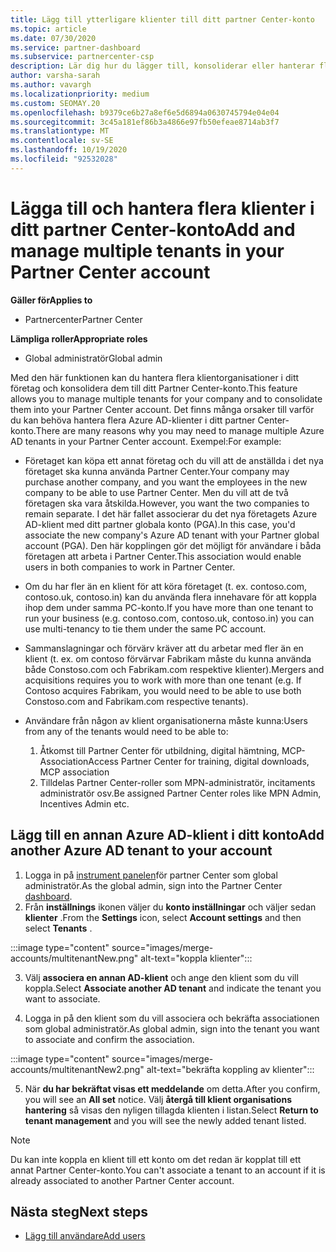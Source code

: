 ```yaml
---
title: Lägg till ytterligare klienter till ditt partner Center-konto
ms.topic: article
ms.date: 07/30/2020
ms.service: partner-dashboard
ms.subservice: partnercenter-csp
description: Lär dig hur du lägger till, konsoliderar eller hanterar flera Azure AD-klienter i ditt partner Center-konto. Lär dig också om några av de orsaker du kanske vill göra det.
author: varsha-sarah
ms.author: vavargh
ms.localizationpriority: medium
ms.custom: SEOMAY.20
ms.openlocfilehash: b9379ce6b27a8ef6e5d6894a0630745794e04e04
ms.sourcegitcommit: 3c45a181ef86b3a4866e97fb50efeae8714ab3f7
ms.translationtype: MT
ms.contentlocale: sv-SE
ms.lasthandoff: 10/19/2020
ms.locfileid: "92532028"
---
```

# <a name="add-and-manage-multiple-tenants-in-your-partner-center-account"></a><span data-ttu-id="6c072-104">Lägga till och hantera flera klienter i ditt partner Center-konto</span><span class="sxs-lookup"><span data-stu-id="6c072-104">Add and manage multiple tenants in your Partner Center account</span></span>

<span data-ttu-id="6c072-105">**Gäller för**</span><span class="sxs-lookup"><span data-stu-id="6c072-105">**Applies to**</span></span>

- <span data-ttu-id="6c072-106">Partnercenter</span><span class="sxs-lookup"><span data-stu-id="6c072-106">Partner Center</span></span>

<span data-ttu-id="6c072-107">**Lämpliga roller**</span><span class="sxs-lookup"><span data-stu-id="6c072-107">**Appropriate roles**</span></span>

- <span data-ttu-id="6c072-108">Global administratör</span><span class="sxs-lookup"><span data-stu-id="6c072-108">Global admin</span></span>

<span data-ttu-id="6c072-109">Med den här funktionen kan du hantera flera klientorganisationer i ditt företag och konsolidera dem till ditt Partner Center-konto.</span><span class="sxs-lookup"><span data-stu-id="6c072-109">This feature allows you to manage multiple tenants for your company and to consolidate them into your Partner Center account.</span></span> <span data-ttu-id="6c072-110">Det finns många orsaker till varför du kan behöva hantera flera Azure AD-klienter i ditt partner Center-konto.</span><span class="sxs-lookup"><span data-stu-id="6c072-110">There are many reasons why you may need to manage multiple Azure AD tenants in your Partner Center account.</span></span> <span data-ttu-id="6c072-111">Exempel:</span><span class="sxs-lookup"><span data-stu-id="6c072-111">For example:</span></span>

- <span data-ttu-id="6c072-112">Företaget kan köpa ett annat företag och du vill att de anställda i det nya företaget ska kunna använda Partner Center.</span><span class="sxs-lookup"><span data-stu-id="6c072-112">Your company may purchase another company, and you want the employees in the new company to be able to use Partner Center.</span></span> <span data-ttu-id="6c072-113">Men du vill att de två företagen ska vara åtskilda.</span><span class="sxs-lookup"><span data-stu-id="6c072-113">However, you want the two companies to remain separate.</span></span> <span data-ttu-id="6c072-114">I det här fallet associerar du det nya företagets Azure AD-klient med ditt partner globala konto (PGA).</span><span class="sxs-lookup"><span data-stu-id="6c072-114">In this case, you'd associate the new company's Azure AD tenant with your Partner global account (PGA).</span></span> <span data-ttu-id="6c072-115">Den här kopplingen gör det möjligt för användare i båda företagen att arbeta i Partner Center.</span><span class="sxs-lookup"><span data-stu-id="6c072-115">This association would enable users in both companies to work in Partner Center.</span></span>

- <span data-ttu-id="6c072-116">Om du har fler än en klient för att köra företaget (t. ex. contoso.com, contoso.uk, contoso.in) kan du använda flera innehavare för att koppla ihop dem under samma PC-konto.</span><span class="sxs-lookup"><span data-stu-id="6c072-116">If you have more than one tenant to run your business (e.g. contoso.com, contoso.uk, contoso.in) you can use multi-tenancy to tie them under the same PC account.</span></span>

- <span data-ttu-id="6c072-117">Sammanslagningar och förvärv kräver att du arbetar med fler än en klient (t. ex. om contoso förvärvar Fabrikam måste du kunna använda både Constoso.com och Fabrikam.com respektive klienter).</span><span class="sxs-lookup"><span data-stu-id="6c072-117">Mergers and acquisitions requires you to work with more than one tenant (e.g. If Contoso acquires Fabrikam, you would need to be able to use both Constoso.com and Fabrikam.com respective tenants).</span></span>

- <span data-ttu-id="6c072-118">Användare från någon av klient organisationerna måste kunna:</span><span class="sxs-lookup"><span data-stu-id="6c072-118">Users from any of the tenants would need to be able to:</span></span>
    1.  <span data-ttu-id="6c072-119">Åtkomst till Partner Center för utbildning, digital hämtning, MCP-Association</span><span class="sxs-lookup"><span data-stu-id="6c072-119">Access Partner Center for training, digital downloads, MCP association</span></span>
    2.  <span data-ttu-id="6c072-120">Tilldelas Partner Center-roller som MPN-administratör, incitaments administratör osv.</span><span class="sxs-lookup"><span data-stu-id="6c072-120">Be assigned Partner Center roles like MPN Admin, Incentives Admin etc.</span></span>


## <a name="add-another-azure-ad-tenant-to-your-account"></a><span data-ttu-id="6c072-121">Lägg till en annan Azure AD-klient i ditt konto</span><span class="sxs-lookup"><span data-stu-id="6c072-121">Add another Azure AD tenant to your account</span></span>

1. <span data-ttu-id="6c072-122">Logga in på [instrument panelen](https://partner.microsoft.com/dashboard)för partner Center som global administratör.</span><span class="sxs-lookup"><span data-stu-id="6c072-122">As the global admin, sign into the Partner Center [dashboard](https://partner.microsoft.com/dashboard).</span></span>
1. <span data-ttu-id="6c072-123">Från **inställnings** ikonen väljer du **konto inställningar** och väljer sedan **klienter** .</span><span class="sxs-lookup"><span data-stu-id="6c072-123">From the **Settings** icon, select **Account settings** and then select **Tenants** .</span></span>
 
:::image type="content" source="images/merge-accounts/multitenantNew.png" alt-text="koppla klienter"::: 

3. <span data-ttu-id="6c072-125">Välj **associera en annan AD-klient** och ange den klient som du vill koppla.</span><span class="sxs-lookup"><span data-stu-id="6c072-125">Select **Associate another AD tenant** and indicate the tenant you want to associate.</span></span>

1. <span data-ttu-id="6c072-126">Logga in på den klient som du vill associera och bekräfta associationen som global administratör.</span><span class="sxs-lookup"><span data-stu-id="6c072-126">As global admin, sign into the tenant you want to associate and confirm the association.</span></span> 

:::image type="content" source="images/merge-accounts/multitenantNew2.png" alt-text="bekräfta koppling av klienter"::: 

5. <span data-ttu-id="6c072-128">När **du har bekräftat visas ett meddelande** om detta.</span><span class="sxs-lookup"><span data-stu-id="6c072-128">After you confirm, you will see an **All set** notice.</span></span>  <span data-ttu-id="6c072-129">Välj **återgå till klient organisations hantering** så visas den nyligen tillagda klienten i listan.</span><span class="sxs-lookup"><span data-stu-id="6c072-129">Select **Return to tenant management** and you will see the newly added tenant listed.</span></span> 
 

>[!NOTE]
><span data-ttu-id="6c072-130">Du kan inte koppla en klient till ett konto om det redan är kopplat till ett annat Partner Center-konto.</span><span class="sxs-lookup"><span data-stu-id="6c072-130">You can't associate a tenant to an account if it is already associated to another Partner Center account.</span></span>

 
## <a name="next-steps"></a><span data-ttu-id="6c072-131">Nästa steg</span><span class="sxs-lookup"><span data-stu-id="6c072-131">Next steps</span></span>

- [<span data-ttu-id="6c072-132">Lägg till användare</span><span class="sxs-lookup"><span data-stu-id="6c072-132">Add users</span></span>](create-user-accounts-and-set-permissions.md)
